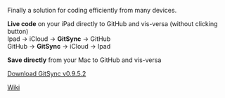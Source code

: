 Finally a solution for coding efficiently from many devices.

**Live code** on your iPad directly to GitHub and vis-versa (without clicking button)  
Ipad -> iCloud -> **GitSync** -> GitHub  
GitHub -> **GitSync** -> iCloud -> Ipad

**Save directly** from your Mac to GitHub and vis-versa

[Download GitSync v0.9.5.2](https://github.com/eonist/GitSync/releases/download/0%2C9%2C5.2/GitSync.app.zip) 

[Wiki](https://github.com/eonist/GitSync/wiki/)
